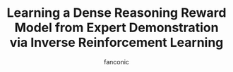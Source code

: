 ---
title: "Learning a Dense Reasoning Reward Model from Expert Demonstration via Inverse Reinforcement Learning"
author: fanconic
paperauthors: Claudio Fanconi, Mihaela van der Schaar
categories: [ Natural Language Processing , Large Language Models, Inverse Reinforcement Learning ]
image: assets/images/inverse.png 
venue:   Preprint
link: https://arxiv.org/abs/2510.01857
pdf: https://arxiv.org/pdf/2510.01857
github: https://github.com/fanconic/expert_reasoning
---